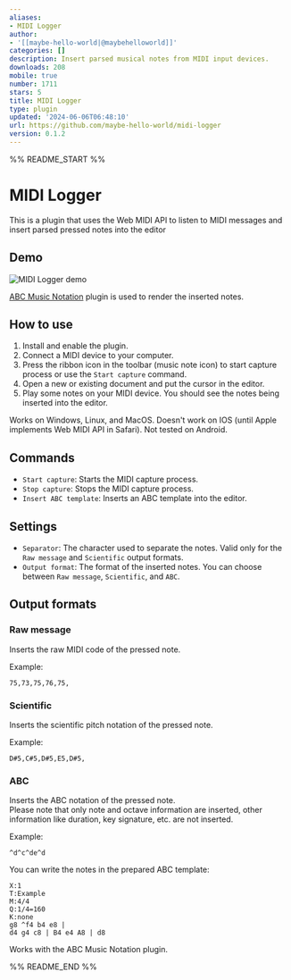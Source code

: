 ```yaml
---
aliases:
- MIDI Logger
author:
- '[[maybe-hello-world|@maybehelloworld]]'
categories: []
description: Insert parsed musical notes from MIDI input devices.
downloads: 208
mobile: true
number: 1711
stars: 5
title: MIDI Logger
type: plugin
updated: '2024-06-06T06:48:10'
url: https://github.com/maybe-hello-world/midi-logger
version: 0.1.2
---
```


%% README_START %%

# MIDI Logger

This is a plugin that uses the Web MIDI API to listen to MIDI messages and insert parsed pressed notes into the editor

## Demo

![MIDI Logger demo](https://raw.githubusercontent.com/maybe-hello-world/midi-logger/HEAD/resources/demo.gif)

[ABC Music Notation](https://github.com/abcjs-music/obsidian-plugin-abcjs) plugin is used to render the inserted notes.

## How to use

1. Install and enable the plugin.
2. Connect a MIDI device to your computer.
3. Press the ribbon icon in the toolbar (music note icon) to start capture process or use the `Start capture` command.
4. Open a new or existing document and put the cursor in the editor.
5. Play some notes on your MIDI device. You should see the notes being inserted into the editor.

Works on Windows, Linux, and MacOS. Doesn't work on IOS (until Apple implements Web MIDI API in Safari). Not tested on Android.

## Commands

- `Start capture`: Starts the MIDI capture process.
- `Stop capture`: Stops the MIDI capture process.
- `Insert ABC template`: Inserts an ABC template into the editor.

## Settings

- `Separator`: The character used to separate the notes. Valid only for the `Raw message` and `Scientific` output formats.  
- `Output format`: The format of the inserted notes. You can choose between `Raw message`, `Scientific`, and `ABC`.  

## Output formats

### Raw message

Inserts the raw MIDI code of the pressed note.

Example:
```
75,73,75,76,75,
```

### Scientific

Inserts the scientific pitch notation of the pressed note.

Example:
```
D#5,C#5,D#5,E5,D#5,
```

### ABC

Inserts the ABC notation of the pressed note.  
Please note that only note and octave information are inserted, other information like duration, key signature, etc. are not inserted. 

Example:
```
^d^c^de^d 
```

You can write the notes in the prepared ABC template:

```music-abc
X:1
T:Example
M:4/4
Q:1/4=160
K:none
g8 ^f4 b4 e8 |
d4 g4 c8 | B4 e4 A8 | d8
```

Works with the ABC Music Notation plugin.


%% README_END %%